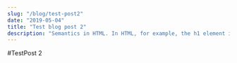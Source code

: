 ```yaml
---
slug: "/blog/test-post2"
date: "2019-05-04"
title: "Test blog post 2"
description: "Semantics in HTML. In HTML, for example, the h1 element is a semantic element, which gives the text it wraps Semantic HTML elements are those that clearly describe their meaning in a human- and machine-readable way. Elements such as"
---
```


#TestPost 2

